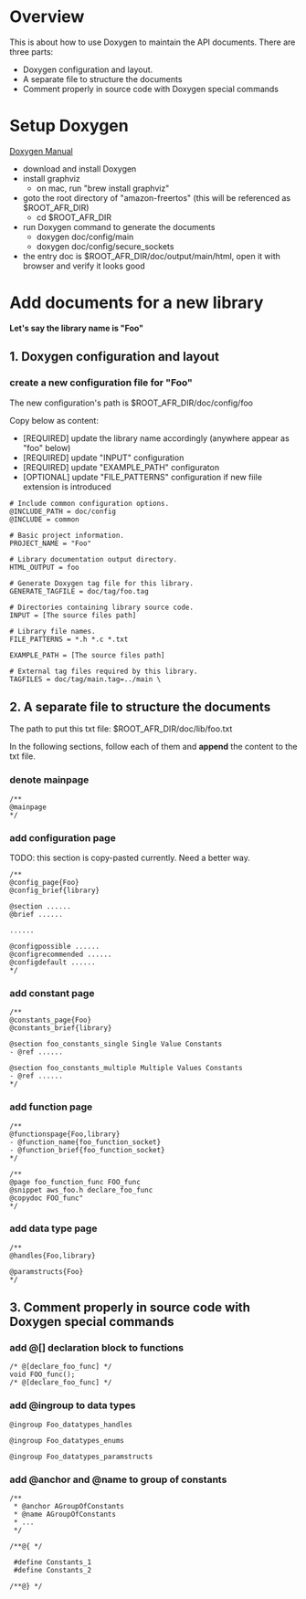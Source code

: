# Overview
This is about how to use Doxygen to maintain the API documents. There are three parts:

- Doxygen configuration and layout.
- A separate file to structure the documents
- Comment properly in source code with Doxygen special commands

# Setup Doxygen

[Doxygen Manual](http://www.stack.nl/~dimitri/doxygen/manual/index.html)

- download and install Doxygen
- install graphviz
	- on mac, run "brew install graphviz"
- goto the root directory of "amazon-freertos" (this will be referenced as $ROOT_AFR_DIR)
	- cd $ROOT_AFR_DIR
- run Doxygen command to generate the documents 
	- doxygen doc/config/main
	- doxygen doc/config/secure_sockets
- the entry doc is $ROOT_AFR_DIR/doc/output/main/html, open it with browser and verify it looks good

# Add documents for a new library

**Let's say the library name is "Foo"**

## 1. Doxygen configuration and layout

### create a new configuration file for "Foo"

The new configuration's path is $ROOT_AFR_DIR/doc/config/foo

Copy below as content:
- [REQUIRED] update the library name accordingly (anywhere appear as "foo" below)
- [REQUIRED] update "INPUT" configuration
- [REQUIRED] update "EXAMPLE_PATH" configuraton
- [OPTIONAL] update "FILE_PATTERNS" configuration if new fiile extension is introduced



```
# Include common configuration options.
@INCLUDE_PATH = doc/config
@INCLUDE = common

# Basic project information.
PROJECT_NAME = "Foo"

# Library documentation output directory.
HTML_OUTPUT = foo

# Generate Doxygen tag file for this library.
GENERATE_TAGFILE = doc/tag/foo.tag

# Directories containing library source code.
INPUT = [The source files path]

# Library file names.
FILE_PATTERNS = *.h *.c *.txt

EXAMPLE_PATH = [The source files path]

# External tag files required by this library.
TAGFILES = doc/tag/main.tag=../main \
```

## 2. A separate file to structure the documents

The path to put this txt file: $ROOT_AFR_DIR/doc/lib/foo.txt

In the following sections, follow each of them and **append** the content to the txt file.

### denote mainpage

```
/**
@mainpage
*/
```

### add configuration page

TODO: this section is copy-pasted currently. Need a better way.

```
/**
@config_page{Foo}
@config_brief{library}

@section ......
@brief ......

......

@configpossible ......
@configrecommended ......
@configdefault ......
*/
```

### add constant page

```
/**
@constants_page{Foo}
@constants_brief{library}

@section foo_constants_single Single Value Constants
- @ref ......

@section foo_constants_multiple Multiple Values Constants
- @ref ......
*/
```

### add function page

```
/**
@functionspage{Foo,library}
- @function_name{foo_function_socket}
- @function_brief{foo_function_socket}
*/

/**
@page foo_function_func FOO_func
@snippet aws_foo.h declare_foo_func
@copydoc FOO_func"
*/
```

### add data type page

```
/**
@handles{Foo,library}

@paramstructs{Foo}
*/
```

## 3. Comment properly in source code with Doxygen special commands

### add @[] declaration block to functions

```
/* @[declare_foo_func] */
void FOO_func();
/* @[declare_foo_func] */
```

### add @ingroup to data types 

```
@ingroup Foo_datatypes_handles
```

```
@ingroup Foo_datatypes_enums
```

```
@ingroup Foo_datatypes_paramstructs
```

### add @anchor and @name to group of constants

```
/**
 * @anchor AGroupOfConstants
 * @name AGroupOfConstants
 * ...
 */

/**@{ */

 #define Constants_1
 #define Constants_2  

/**@} */

```


